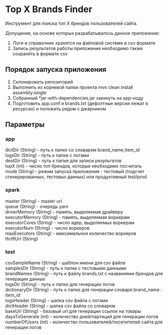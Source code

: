 # Top X Brands Finder

Инструмент для поиска топ Х брендов пользователей сайта.  

Допущения, на основе которых разрабатывалось данное приложение:
1. Логи и справочник хранятся на файловой системе в csv формате  
2. Запись результатов работы приложения необходимо также сохранять в формате csv  

## Порядок запуска приложения
1. Склонировать репозиторий
2. Выполнить из корневой папки проекта mvn clean install assembly:single
3. Собранный *jar-with-dependencies.jar закинуть на app-ноду
4. Подготовить app.conf и brands.txt (дефолтные версии лежат в ресурсах) и положить рядом с джарником
## Параметры
### app
dictDir (String) - путь к папке со словарем brand_name,item_id  
logsDir (String) - путь к папке с логами  
destDir (String) - путь к папке для записи результатов  
topX (int) - число топ брендов, которые необходимо посчитать  
mode (String) - режим запуска приложения - тестовый (подсчет сгенерированных, тестовых данных) или продуктивный test/prod   
### spark
master (String) - master url  
queue (String) - очередь yarn  
driverMemory (String) - память, выделяемая драйверу  
executorMemory (String) - память, выделяемая воркерам  
executorCores (String) - число ядер, выделяемых воркерам  
executorNum (String) - число воркеров  
maxExecutors (String) - максимальное количество воркеров  
thriftUrl (String)  
### test
csvSampleName (String) - шаблон имени для csv файла  
samplesDir (String) - путь к папке с тестовыми данными  
brandNames (String) - путь к файлу brands.txt с названиями брендов для генерации данных  
logsDir (String) - путь к папке для генерации логов  
dictionaryDir (String) - путь к папке для генерации словаря brand_name : item_id  
logsHeader (String) - шапка csv файла с логами  
dictHeader (String) - шапка csv файла со словарем  
baseUrl (String) - базовый url для генерации ссылок на товары  
daysToGenerate (int) - количество дней/партиций для генерации логов  
numberOfUsers (int) - количество пользователей/посетителей сайта для генерации логов

  
